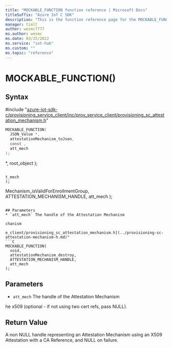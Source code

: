 ```yaml
---                             
title: "MOCKABLE_FUNCTION function reference | Microsoft Docs" 
titleSuffix: "Azure IoT C SDK"            
description: "This is the function reference page for the MOCKABLE_FUNCTION() function in the Azure IoT C SDK. This SDK is used with Azure IoT Hub and Azure IoT Hub Device Provisioning Service"            
manager: timlt                 
author: wesmc7777              
ms.author: wesmc               
ms.date: 03/25/2022                    
ms.service: "iot-hub"             
ms.custom: ""                
ms.topic: "reference"        
---                            
```


# MOCKABLE_FUNCTION()

## Syntax

\#include "[azure-iot-sdk-c/provisioning_service_client/inc/prov_service_client/provisioning_sc_attestation_mechanism.h](../provisioning-sc-attestation-mechanism-h.md)"  
```C
MOCKABLE_FUNCTION(
  JSON_Value *,
  attestationMechanism_toJson,
  const ,
  att_mech
);
```

 *,
  root_object
);
```

t_mech
);
```

Mechanism_isValidForEnrollmentGroup,
  ATTESTATION_MECHANISM_HANDLE,
  att_mech
);
```

## Parameters
* `att_mech` The handle of the Attestation Mechanism

chanism

e_client/provisioning_sc_attestation_mechanism.h](../provisioning-sc-attestation-mechanism-h.md)"  
```C
MOCKABLE_FUNCTION(
  void,
  attestationMechanism_destroy,
  ATTESTATION_MECHANISM_HANDLE,
  att_mech
);
```

## Parameters
* `att_mech` The handle of the Attestation Mechanism

he x509 (optional - if not using two cert refs, pass NULL).

## Return Value
A non NULL handle representing an Attestation Mechanism using an X509 Attestation with a CA Reference, and NULL on failure.

